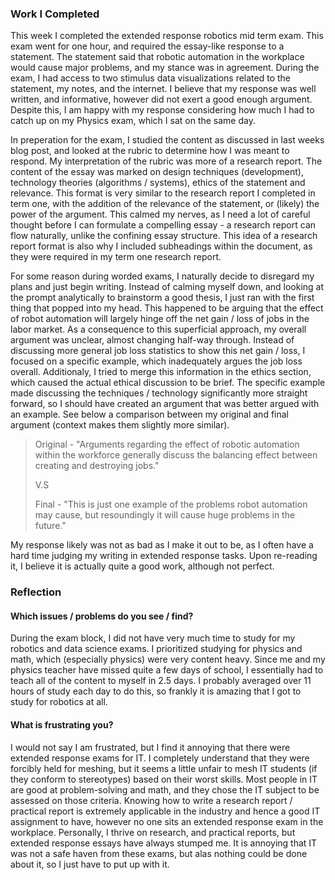 
<h3>Work I Completed</h3>

This week I completed the extended response robotics mid term exam. This exam went for one hour, and required the essay-like response to a statement. The statement said that robotic automation in the workplace would cause major problems, and my stance was in agreement. During the exam, I had access to two stimulus data visualizations related to the statement, my notes, and the internet. I believe that my response was well written, and informative, however did not exert a good enough argument. Despite this, I am happy with my response considering how much I had to catch up on my Physics exam, which I sat on the same day.

In preperation for the exam, I studied the content as discussed in last weeks blog post, and looked at the rubric to determine how I was meant to respond. My interpretation of the rubric was more of a research report. The content of the essay was marked on design techniques (development), technology theories (algorithms / systems), ethics of the statement and relevance. This format is very similar to the research report I completed in term one, with the addition of the relevance of the statement, or (likely) the power of the argument. This calmed my nerves, as I need a lot of careful thought before I can formulate a compelling essay - a research report can flow naturally, unlike the confining essay structure. This idea of a research report format is also why I included subheadings within the document, as they were required in my term one research report.

For some reason during worded exams, I naturally decide to disregard my plans and just begin writing. Instead of calming myself down, and looking at the prompt analytically to brainstorm a good thesis, I just ran with the first thing that popped into my head. This happened to be arguing that the effect of robot automation will largely hinge off the net gain / loss of jobs in the labor market. As a consequence to this superficial approach, my overall argument was unclear, almost changing half-way through. Instead of discussing more general job loss statistics to show this net gain / loss, I focused on a specific example, which inadequately argues the job loss overall. Additionaly, I tried to merge this information in the ethics section, which caused the actual ethical discussion to be brief. The specific example made discussing the techniques / technology significantly more straight forward, so I should have created an argument that was better argued with an example. See below a comparison between my original and final argument (context makes them slightly more similar). 
       
>Original - "Arguments regarding the effect of robotic automation within the workforce generally discuss the balancing effect between creating and destroying jobs."
>
>V.S
>
>Final - "This is just one example of the problems robot automation may cause, but resoundingly it will cause huge problems in the future."

My response likely was not as bad as I make it out to be, as I often have a hard time judging my writing in extended response tasks. Upon re-reading it, I believe it is actually quite a good work, although not perfect. 

<h3>Reflection</h3>

<h4>Which issues / problems do you see / find?</h4>

During the exam block, I did not have very much time to study for my robotics and data science exams. I prioritized studying for physics and math, which (especially physics) were very content heavy. Since me and my physics teacher have missed quite a few days of school, I essentially had to teach all of the content to myself in 2.5 days. I probably averaged over 11 hours of study each day to do this, so frankly it is amazing that I got to study for robotics at all. 

<h4>What is frustrating you?</h4>

I would not say I am frustrated, but I find it annoying that there were extended response exams for IT. I completely understand that they were forcibly held for meshing, but it seems a little unfair to mesh IT students (if they conform to stereotypes) based on their worst skills. Most people in IT are good at problem-solving and math, and they chose the IT subject to be assessed on those criteria. Knowing how to write a research report / practical report is extremely applicable in the industry and hence a good IT assignment to have, however no one sits an extended response exam in the workplace. Personally, I thrive on research, and practical reports, but extended response essays have always stumped me. It is annoying that IT was not a safe haven from these exams, but alas nothing could be done about it, so I just have to put up with it. 